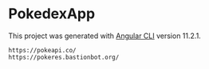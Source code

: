 # PokedexApp

This project was generated with [Angular CLI](https://github.com/angular/angular-cli) version 11.2.1.

```
https://pokeapi.co/
https://pokeres.bastionbot.org/
```